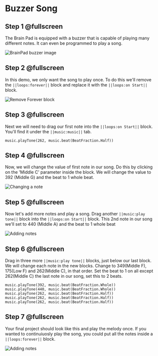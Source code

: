 # Buzzer Song

## Step 1 @fullscreen

The Brain Pad is equipped with a buzzer that is capable of playing many different notes. It can even be programmed to play a song. 
 
![BrainPad buzzer image](/images/buzzer.jpg)


## Step 2 @fullscreen
In this demo, we only want the song to play once. To do this we'll remove the ``||loops:forever||`` block and replace it with the ``||loops:on Start||`` block.

![Remove Forever block](/images/swapForeverBlockwithOnstart.gif)

## Step 3 @fullscreen

Next we will need to drag our first note into the ``||loops:on Start||`` block. You'll find it under the ``||music:music||`` tab. 

```block
music.playTone(262, music.beat(BeatFraction.Half))
```

## Step 4 @fullscreen
Now, we will change the value of first note in our song. Do this by clicking on the 'Middle C' parameter inside the block. We will change the value to 392 (Middle G) and the beat to 1 whole beat. 

![Changing a note](/images/changeNote.gif)

## Step 5 @fullscreen
Now let's add more notes and play a song. Drag another ``||music:play tone||`` block into the ``||loops:on Start||`` block. This 2nd note in our song we'll set to 440 (Middle A) and the beat to 1 whole beat

![Adding notes](/images/addingNotes.gif)

## Step 6 @fullscreen 
Drag in three more ``||music:play tone||`` blocks, just below our last block. We will change each note in the new blocks. Change to 349(Middle F), 175(Low F) and 262(Middle C), in that order. Set the beat to 1 on all except 262(Middle C) the last note in our song, set this to 2 beats.
 
```block
music.playTone(392, music.beat(BeatFraction.Whole))
music.playTone(440, music.beat(BeatFraction.Whole))
music.playTone(262, music.beat(BeatFraction.Half))
music.playTone(262, music.beat(BeatFraction.Half))
music.playTone(262, music.beat(BeatFraction.Half))
```

## Step 7 @fullscreen 
Your final project should look like this and play the melody once. If you wanted to continuiuosly play the song, you could put all the notes inside a ``||loops:forever||`` block.

![Adding notes](/images/finalSong.jpg)